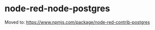 node-red-node-postgres
======================

Moved to: https://www.npmjs.com/package/node-red-contrib-postgres
